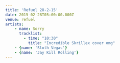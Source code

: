 ```yaml
---
title: 'Refuel 28-2-15'
date: 2015-02-28T05:00:00.000Z
venue: refuel
artists:
    - name: Sorry
      tracklist:
        - time: "10:30" 
          title: "Incredible Skrillex cover omg"
    - {name: 'Sloth Vegas'}
    - {name: 'Jay Kill Rolling'}
---
```

